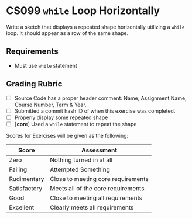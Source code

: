 
# CS099 `while` Loop Horizontally

Write a sketch that displays a repeated shape horizontally utilizing a `while` loop. It should appear as a row of the same shape.


## Requirements

- Must use `while` statement

## Grading Rubric

- [ ] Source Code has a proper header comment: Name, Assignment Name, Course Number, Term & Year.
- [ ] Submitted a commit hash ID of when this exercise was completed.
- [ ] Properly display some repeated shape
- [ ] [**core**] Used a `while` statement to repeat the shape

Scores for Exercises will be given as the following:

Score        | Assessment
------------ | ----------
Zero         | Nothing turned in at all
Failing      | Attempted Something
Rudimentary  | Close to meeting core requirements
Satisfactory | Meets all of the core requirements
Good         | Close to meeting all requirements
Excellent    | Clearly meets all requirements

